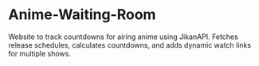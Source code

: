 # Anime-Waiting-Room
Website to track countdowns for airing anime using JikanAPI. Fetches release schedules, calculates countdowns, and adds dynamic watch links for multiple shows.
